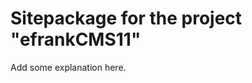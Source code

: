 Sitepackage for the project "efrankCMS11"
==============================================================

Add some explanation here.
